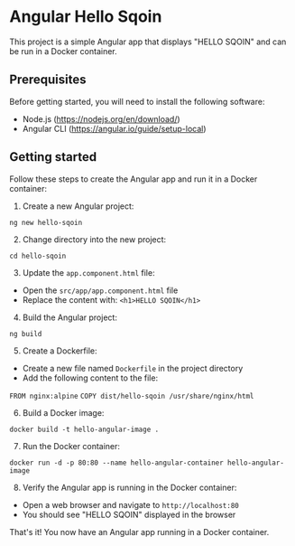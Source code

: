 # Angular Hello Sqoin

This project is a simple Angular app that displays "HELLO SQOIN" and can be run in a Docker container.

## Prerequisites

Before getting started, you will need to install the following software:

- Node.js (https://nodejs.org/en/download/)
- Angular CLI (https://angular.io/guide/setup-local)

## Getting started

Follow these steps to create the Angular app and run it in a Docker container:

1. Create a new Angular project:

`ng new hello-sqoin`

2. Change directory into the new project:

`cd hello-sqoin`

3. Update the `app.component.html` file:

- Open the `src/app/app.component.html` file
- Replace the content with: `<h1>HELLO SQOIN</h1>`

4. Build the Angular project:

`ng build`

5. Create a Dockerfile:

- Create a new file named `Dockerfile` in the project directory
- Add the following content to the file:

`FROM nginx:alpine`
`COPY dist/hello-sqoin /usr/share/nginx/html`

6. Build a Docker image:

`docker build -t hello-angular-image .`

7. Run the Docker container:

`docker run -d -p 80:80 --name hello-angular-container hello-angular-image`

8. Verify the Angular app is running in the Docker container:

- Open a web browser and navigate to `http://localhost:80`
- You should see "HELLO SQOIN" displayed in the browser

That's it! You now have an Angular app running in a Docker container.
